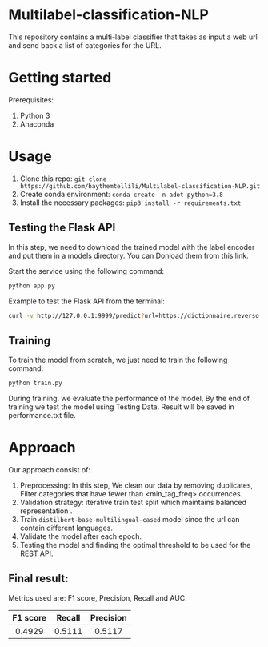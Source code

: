 # Multilabel-classification-NLP
This repository contains a multi-label classifier that takes as input a web url and send back a list of categories for the URL. 

# Getting started
Prerequisites: 

 1. Python 3
 2. Anaconda 
 
 # Usage
 1. Clone this repo: `git clone https://github.com/haythemtellili/Multilabel-classification-NLP.git`
 2. Create conda environment: `conda create -n adot python=3.8`
 3. Install the necessary packages: `pip3 install -r requirements.txt`
 ## Testing the Flask API
 In this step, we need to download the trained model with the label encoder and put them in a models directory.
 You can Donload them from this link.
 
 Start the service using the following command:
  ```bash
 python app.py
 ```
Example to test the Flask API from the terminal:
 ```bash
 curl -v http://127.0.0.1:9999/predict?url=https://dictionnaire.reverso.net/francais-arabe/
 ```
 ## Training
To train the model from scratch, we just need to train the following command:
  ```bash
 python train.py
 ```
During training, we evaluate the performance of the model, By the end of training we test the model using Testing Data. 
Result will be saved in performance.txt file.
 
 # Approach
 
 Our approach consist of:
 
 1. Preprocessing: In this step, We clean our data by removing duplicates, Filter categories that have fewer than <min_tag_freq> occurrences.
 2. Validation strategy: iterative train test split which maintains balanced representation . 
 3. Train `distilbert-base-multilingual-cased` model since the url can contain different languages.
 4. Validate the model after each epoch.
 5. Testing the model and finding the optimal threshold to be used for the REST API.

## Final result:
Metrics used are: F1 score, Precision, Recall and AUC.

| F1 score| Recall    |Precision  |
| :-----: | :-: | :-: |
| 0.4929 | 0.5111 | 0.5117 |
 
